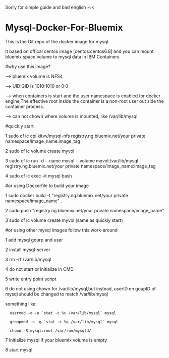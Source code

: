 Sorry for simple guide and bad english ~:<

# Mysql-Docker-For-Bluemix

This is the Git repo of the docker image for mysql.

It based on offical centos image [centos:centos6.8] and you can mount bluemix space volume to mysql data in IBM Containers

#why use this image?

  --> bluemix volume is NFS4
  
  --> UID:GID is 1010:1010 or 0:0
  
  --> when containers is start and the user namespace is enabled for docker engine,The effective root inside the container is a non-root       user out side the container process.
  
  --> can not chown where volume is mounted, like /var/lib/mysql
  

#quickly start

  1 sudo cf ic cpi kitvv/mysql-nfs registry.ng.bluemix.net/your private namespace/image_name:image_tag
  
  2 sudo cf ic volume create myvol
  
  3 sudo cf ic run -d --name mysql --volume myvol:/var/lib/mysql registry.ng.bluemix.net/your private namespace/image_name:image_tag
  
  4 sudo cf ic exec -it mysql bash
  
#or using Dockerfile to build your image

  1 sudo docker build -t "registry.ng.bluemix.net/your private namespace/image_name" .
  
  2 sudo push "registry.ng.bluemix.net/your private namespace/image_name"
  
  3 sudo cf ic volume create myvol (same as quickly start)
  
#or using other mysql images follow this work-around 

  1 add mysql gourp and user
  
  2 install mysql-server
  
  3 rm -rf /var/lib/mysql
  
  4 do not start or initialize in CMD
  
  5 write entry point script
  
  6 do not using chown for /var/lib/mysql,but instead, userID en goupID of mysql should be changed to match /var/lib/mysql
  
  something like:
  
      usermod -o -u `stat -c %u /var/lib/mysql` mysql
      
      groupmod -o -g `stat -c %g /var/lib/mysql` mysql
      
      chown -R mysql:root /var/run/mysqld/
      
  7 initialize mysql if your bluemix volume is empty
  
  8 start mysql
  
